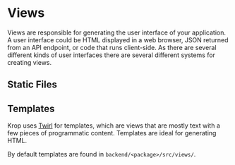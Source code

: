 # Views

Views are responsible for generating the user interface of your application. 
A user interface could be HTML displayed in a web browser, JSON returned from an API endpoint, or code that runs client-side.
As there are several different kinds of user interfaces there are several different systems for creating views.


## Static Files

## Templates

Krop uses [Twirl][twirl] for templates, which are views that are mostly text with a few pieces of programmatic content. Templates are ideal for generating HTML.

By default templates are found in `backend/<package>/src/views/`.


[twirl]: https://www.playframework.com/documentation/3.0.x/ScalaTemplates
